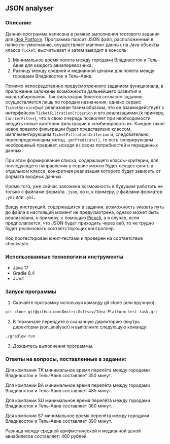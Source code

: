 ## JSON analyser

### Описание

Данная программа написана в рамках выполнения тестового задания для [Idea Platform](https://ideaplatform.ru). Программа парсит JSON файл, расположенный в папке по-умолчанию, осуществляет маппинг данных на Java объекты класса `Ticket`, высчитывает и затем выводит в консоль:

1) Минимальное время полета между городами Владивосток и Тель-Авив для каждого авиаперевозчика;
2) Разницу между средней и медианной ценами для полета между городами Владивосток и Тель-Авив.

Помимо непосредственно предусмотренного заданием функционала, в приложение заложены возможности дальнейшего развития и масштабирования. Так фильтрация билетов согласно заданию осуществляется лишь по городам назначения, однако сервис `TicketServiceImpl` реализован таким образом, что он взаимодействует с интерфейсом `TicketFiltrationCriterion` и его реализациями (к примеру, `CarrierFilter`), что в свою очередь позволяет при необходимости вводить новые критерии фильтрации и комбинировать их. Каждое такое новое правило фильтрации будет представлено классом, имплементирующим `TicketFiltrationCriterion` и, следовательно, переопределяющим метод `.getPredicate()`, то есть генерирующим необходимый предикат, исходя из своих потребностей и переданных данных.

При этом формирование списка, содержащего классы-критерии, для последующего направления в сервис можно будет осуществлять в отдельном классе, конкретная реализация которого будет зависеть от формата входных данных.

Кроме того, уже сейчас заложена возможность в будущем работать не только с файлами формата `.json`, но и, к примеру, с файлами форматов `.yml` или `.yml`. 

Ввиду инструкций, содержащихся в задании, возможность указать путь до файла в настоящий момент не предусмотрена, однако может быть реализована, к примеру, с помощью [Picocli](https://picocli.info), а в случае, если предполагается, что JSON будет приходить через веб, то не трудно будет реализовать соответствующих контроллер.

Код протестирован юнит-тестами и проверен на соответствие checkstyle.

### Использованные технологии и инструменты

+ Java 17
+ Gradle 8.4
+ JUnit

### Запуск программы

1) Скачайте программу используя команду git clone (или вручную):
```zsh
git clone git@github.com:DmitriiGoltsov/Idea-Platform-test-task.git
```
2) В терминале перейдите в скачанную директорию (внутрь директории json_analyser) и выполните следующую команду:
```zsh
./gradlew run
```
3) Дождитесь выполнения программы.

### Ответы на вопросы, поставленные в задании:

Для компании TK минимальное время перелёта между городами Владивосток и Тель-Авив составляет 350 минут.

Для компании BA минимальное время перелёта между городами Владивосток и Тель-Авив составляет 485 минут.

Для компании SU минимальное время перелёта между городами Владивосток и Тель-Авив составляет 360 минут.

Для компании S7 минимальное время перелёта между городами Владивосток и Тель-Авив составляет 390 минут.

Разница между средней арифметической и медианной ценой авиабилетов составляет: 460 рублей.